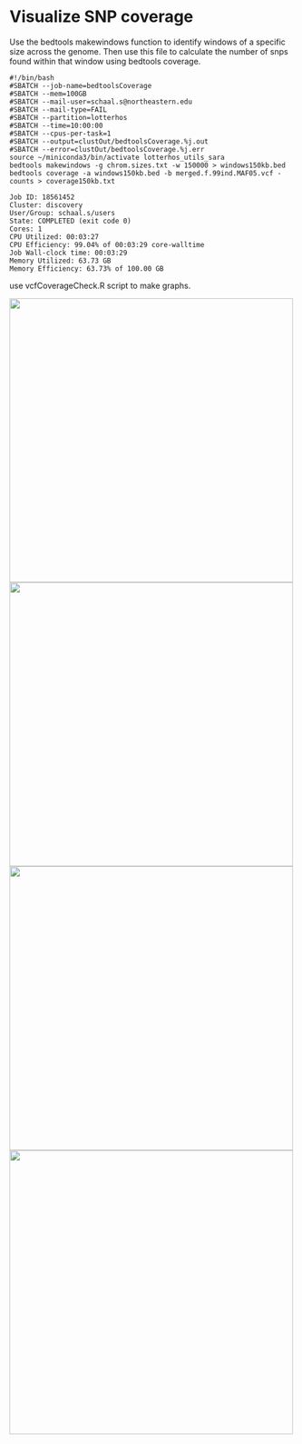 # Visualize SNP coverage 
Use the bedtools makewindows function to identify windows of a specific size across the genome. Then use this file to calculate the number of snps found within that window using bedtools coverage. 

```
#!/bin/bash
#SBATCH --job-name=bedtoolsCoverage
#SBATCH --mem=100GB
#SBATCH --mail-user=schaal.s@northeastern.edu
#SBATCH --mail-type=FAIL
#SBATCH --partition=lotterhos
#SBATCH --time=10:00:00
#SBATCH --cpus-per-task=1
#SBATCH --output=clustOut/bedtoolsCoverage.%j.out
#SBATCH --error=clustOut/bedtoolsCoverage.%j.err
source ~/miniconda3/bin/activate lotterhos_utils_sara
bedtools makewindows -g chrom.sizes.txt -w 150000 > windows150kb.bed
bedtools coverage -a windows150kb.bed -b merged.f.99ind.MAF05.vcf -counts > coverage150kb.txt

```

```
Job ID: 18561452
Cluster: discovery
User/Group: schaal.s/users
State: COMPLETED (exit code 0)
Cores: 1
CPU Utilized: 00:03:27
CPU Efficiency: 99.04% of 00:03:29 core-walltime
Job Wall-clock time: 00:03:29
Memory Utilized: 63.73 GB
Memory Efficiency: 63.73% of 100.00 GB
```

use vcfCoverageCheck.R script to make graphs.

<img src="../Figures/SNPcoverage/snpcoverage50kb.png" width="500">  
<img src="../Figures/SNPcoverage/snpcoverage100kb.png" width="500">  
<img src="../Figures/SNPcoverage/snpcoverage150kb.png" width="500">  
<img src="../Figures/SNPcoverage/snpcoverage50kb_onePerLine.png" width="500"> 
